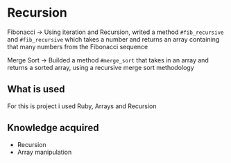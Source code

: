 # Recursion

Fibonacci -> Using iteration and Recursion, writed a method `#fib_recursive` and `#fib_recursive` which takes a number and returns an array containing that many numbers from the Fibonacci sequence

Merge Sort -> Builded a method `#merge_sort` that takes in an array and returns a sorted array, using a recursive merge sort methodology

## What is used

For this is project i used Ruby, Arrays and Recursion

## Knowledge acquired

* Recursion
* Array manipulation
